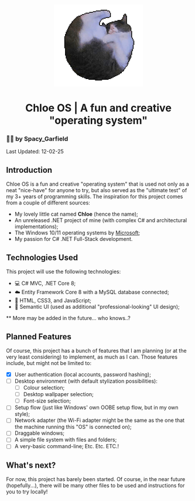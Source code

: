 <p align="center">
  <img src="chloe.png" />
</p>

<h1 align="center">Chloe OS | A fun and creative "operating system"</h1>

### 🧑‍🦰 by Spacy_Garfield

Last Updated: 12-02-25

## Introduction
Chloe OS is a fun and creative "operating system" that is used not only as a neat "nice-have" for anyone to try, but also served as the "ultimate test" of my 3+ years of programming skills. The inspiration for this project comes from a couple of different sources:
- My lovely little cat named **Chloe** (hence the name);
- An unreleased .NET project of mine (with complex C# and architectural implementations);
- The Windows 10/11 operating systems by [Microsoft](https://www.microsoft.com/en-ca);
- My passion for C# .NET Full-Stack development.

## Technologies Used
This project will use the following technologies:
- 💻 C# MVC, .NET Core 8;
- ☁️ Entity Framework Core 8 with a MySQL database connected;
- 🦴 HTML, CSS3, and JavaScript;
- 🤵 Semantic UI (used as additional "professional-looking" UI design);

** More may be added in the future... who knows..?

## Planned Features
Of course, this project has a bunch of features that I am planning (or at the very least considering) to implement, as much as I can. Those features include, but might not be limited to:
- [x] User authentication (local accounts, password hashing);
- [ ] Desktop environment (with default stylization possibilities):
  - [ ] Colour selection;
  - [ ] Desktop wallpaper selection;
  - [ ] Font-size selection;
- [ ] Setup flow (just like Windows' own OOBE setup flow, but in my own style);
- [ ] Network adapter (the Wi-Fi adapter might be the same as the one that the machine running this "OS" is connected on);
- [ ] Draggable windows;
- [ ] A simple file system with files and folders;
- [ ] A very-basic command-line;
Etc. Etc. ETC.!

## What's next?
For now, this project has barely been started. Of course, in the near future (hopefully...), there will be many other files to be used and instructions for you to try locally!
